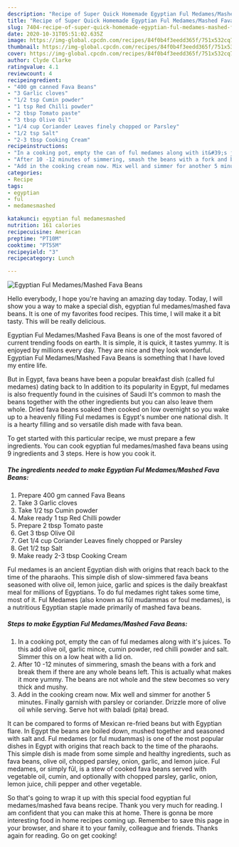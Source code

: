 ```yaml
---
description: "Recipe of Super Quick Homemade Egyptian Ful Medames/Mashed Fava Beans"
title: "Recipe of Super Quick Homemade Egyptian Ful Medames/Mashed Fava Beans"
slug: 7404-recipe-of-super-quick-homemade-egyptian-ful-medames-mashed-fava-beans
date: 2020-10-31T05:51:02.635Z
image: https://img-global.cpcdn.com/recipes/84f0b4f3eedd365f/751x532cq70/egyptian-ful-medamesmashed-fava-beans-recipe-main-photo.jpg
thumbnail: https://img-global.cpcdn.com/recipes/84f0b4f3eedd365f/751x532cq70/egyptian-ful-medamesmashed-fava-beans-recipe-main-photo.jpg
cover: https://img-global.cpcdn.com/recipes/84f0b4f3eedd365f/751x532cq70/egyptian-ful-medamesmashed-fava-beans-recipe-main-photo.jpg
author: Clyde Clarke
ratingvalue: 4.1
reviewcount: 4
recipeingredient:
- "400 gm canned Fava Beans"
- "3 Garlic cloves"
- "1/2 tsp Cumin powder"
- "1 tsp Red Chilli powder"
- "2 tbsp Tomato paste"
- "3 tbsp Olive Oil"
- "1/4 cup Coriander Leaves finely chopped or Parsley"
- "1/2 tsp Salt"
- "2-3 tbsp Cooking Cream"
recipeinstructions:
- "In a cooking pot, empty the can of ful medames along with it&#39;s juices. To this add olive oil, garlic mince, cumin powder, red chilli powder and salt. Simmer this on a low heat with a lid on."
- "After 10 -12 minutes of simmering, smash the beans with a fork and break them if there are any whole beans left. This is actually what makes it more yummy. The beans are not whole and the stew becomes so very thick and mushy."
- "Add in the cooking cream now. Mix well and simmer for another 5 minutes. Finally garnish with parsley or coriander. Drizzle more of olive oil while serving. Serve hot with baladi (pita) bread."
categories:
- Recipe
tags:
- egyptian
- ful
- medamesmashed

katakunci: egyptian ful medamesmashed 
nutrition: 161 calories
recipecuisine: American
preptime: "PT10M"
cooktime: "PT55M"
recipeyield: "3"
recipecategory: Lunch

---
```



![Egyptian Ful Medames/Mashed Fava Beans](https://img-global.cpcdn.com/recipes/84f0b4f3eedd365f/751x532cq70/egyptian-ful-medamesmashed-fava-beans-recipe-main-photo.jpg)

Hello everybody, I hope you're having an amazing day today. Today, I will show you a way to make a special dish, egyptian ful medames/mashed fava beans. It is one of my favorites food recipes. This time, I will make it a bit tasty. This will be really delicious.

Egyptian Ful Medames/Mashed Fava Beans is one of the most favored of current trending foods on earth. It is simple, it is quick, it tastes yummy. It is enjoyed by millions every day. They are nice and they look wonderful. Egyptian Ful Medames/Mashed Fava Beans is something that I have loved my entire life.

But in Egypt, fava beans have been a popular breakfast dish (called ful medames) dating back to In addition to its popularity in Egypt, ful medames is also frequently found in the cuisines of Saudi It&#39;s common to mash the beans together with the other ingredients but you can also leave them whole. Dried fava beans soaked then cooked on low overnight so you wake up to a heavenly filling Ful medames is Egypt&#39;s number one national dish. It is a hearty filling and so versatile dish made with fava bean.


To get started with this particular recipe, we must prepare a few ingredients. You can cook egyptian ful medames/mashed fava beans using 9 ingredients and 3 steps. Here is how you cook it.

<!--inarticleads1-->

##### The ingredients needed to make Egyptian Ful Medames/Mashed Fava Beans:

1. Prepare 400 gm canned Fava Beans
1. Take 3 Garlic cloves
1. Take 1/2 tsp Cumin powder
1. Make ready 1 tsp Red Chilli powder
1. Prepare 2 tbsp Tomato paste
1. Get 3 tbsp Olive Oil
1. Get 1/4 cup Coriander Leaves finely chopped or Parsley
1. Get 1/2 tsp Salt
1. Make ready 2-3 tbsp Cooking Cream


Ful medames is an ancient Egyptian dish with origins that reach back to the time of the pharaohs. This simple dish of slow-simmered fava beans seasoned with olive oil, lemon juice, garlic and spices is the daily breakfast meal for millions of Egyptians. To do ful medames right takes some time, most of it. Ful Medames (also known as fūl mudammas or foul medames), is a nutritious Egyptian staple made primarily of mashed fava beans. 

<!--inarticleads2-->

##### Steps to make Egyptian Ful Medames/Mashed Fava Beans:

1. In a cooking pot, empty the can of ful medames along with it&#39;s juices. To this add olive oil, garlic mince, cumin powder, red chilli powder and salt. Simmer this on a low heat with a lid on.
1. After 10 -12 minutes of simmering, smash the beans with a fork and break them if there are any whole beans left. This is actually what makes it more yummy. The beans are not whole and the stew becomes so very thick and mushy.
1. Add in the cooking cream now. Mix well and simmer for another 5 minutes. Finally garnish with parsley or coriander. Drizzle more of olive oil while serving. Serve hot with baladi (pita) bread.


It can be compared to forms of Mexican re-fried beans but with Egyptian flare. In Egypt the beans are boiled down, mushed together and seasoned with salt and. Ful medames (or ful mudammas) is one of the most popular dishes in Egypt with origins that reach back to the time of the pharaohs. This simple dish is made from some simple and healthy ingredients, such as fava beans, olive oil, chopped parsley, onion, garlic, and lemon juice. Ful medames, or simply fūl, is a stew of cooked fava beans served with vegetable oil, cumin, and optionally with chopped parsley, garlic, onion, lemon juice, chili pepper and other vegetable. 

So that's going to wrap it up with this special food egyptian ful medames/mashed fava beans recipe. Thank you very much for reading. I am confident that you can make this at home. There is gonna be more interesting food in home recipes coming up. Remember to save this page in your browser, and share it to your family, colleague and friends. Thanks again for reading. Go on get cooking!
